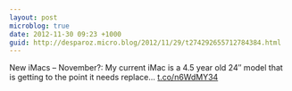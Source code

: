 ```yaml
---
layout: post
microblog: true
date: 2012-11-30 09:23 +1000
guid: http://desparoz.micro.blog/2012/11/29/t274292655712784384.html
---
```

New iMacs – November?: My current iMac is a 4.5 year old 24″ model that is getting to the point it needs replace... [t.co/n6WdMY34](http://t.co/n6WdMY34)
